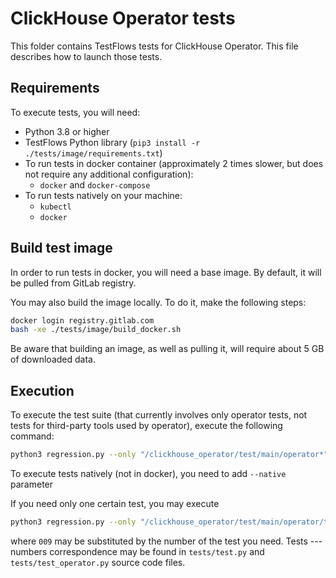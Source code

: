 # ClickHouse Operator tests

This folder contains TestFlows tests for ClickHouse Operator. This file describes how to launch those tests.

## Requirements

To execute tests, you will need:

* Python 3.8 or higher
* TestFlows Python library (`pip3 install -r ./tests/image/requirements.txt`)
* To run tests in docker container (approximately 2 times slower, but does not require any additional configuration):
    - `docker` and `docker-compose`
* To run tests natively on your machine:
    - `kubectl`
    - `docker`

## Build test image

In order to run tests in docker, you will need a base image. By default, it will be pulled from GitLab registry.

You may also build the image locally. To do it, make the following steps:

```bash
docker login registry.gitlab.com
bash -xe ./tests/image/build_docker.sh
```

Be aware that building an image, as well as pulling it, will require about 5 GB of downloaded data.

## Execution

To execute the test suite (that currently involves only operator tests, not tests for third-party tools used by operator), execute the following command:

```bash
python3 regression.py --only "/clickhouse_operator/test/main/operator*"
```

To execute tests natively (not in docker), you need to add `--native` parameter

If you need only one certain test, you may execute

```bash
python3 regression.py --only "/clickhouse_operator/test/main/operator/test_009*"
```

where `009` may be substituted by the number of the test you need. Tests --- numbers correspondence may be found in `tests/test.py` and `tests/test_operator.py` source code files.
